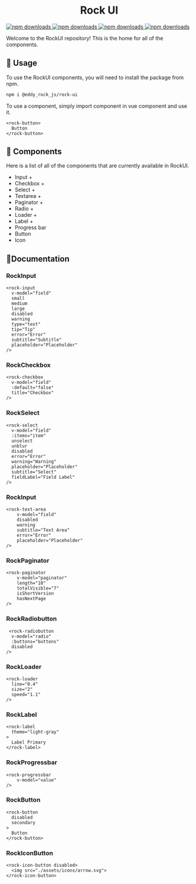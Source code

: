 <h1 align="center">Rock UI</h1>

<a href="https://www.npmjs.com/package/@eddy_rock_js/rock-ui">
    <img src="https://img.shields.io/npm/dm/@eddy_rock_js/rock-ui" alt="npm downloads">
</a>
<a href="https://www.npmjs.com/package/@eddy_rock_js/rock-ui">
    <img src="https://img.shields.io/npm/v/@eddy_rock_js/rock-ui" alt="npm downloads">
</a>
<a href="https://www.npmjs.com/package/@eddy_rock_js/rock-ui">
    <img src="https://img.shields.io/npm/l/@eddy_rock_js/rock-ui" alt="npm downloads">
</a>

<a href="https://www.npmjs.com/package/@eddy_rock_js/rock-ui">
    <img src="https://img.shields.io/github/last-commit/EddyRock/rock-ui" alt="npm downloads">
</a>


Welcome to the RockUI repository! This is the home for all of the components.

## 🚀 Usage
To use the RockUI components, you will need to install the package from npm.

```bash
npm i @eddy_rock_js/rock-ui
```

To use a component, simply import component in vue component and use it.

```vue
<rock-button>
  Button
</rock-button>
```

## 🎨 Components
Here is a list of all of the components that are currently available in RockUI.

- Input +
- Checkbox +
- Select +
- Textarea + 
- Paginator +
- Radio +
- Loader +
- Label +
- Progress bar
- Button
- Icon

## 📓Documentation

### RockInput
```vue
<rock-input
  v-model="field"
  small
  medium
  large
  disabled
  warning
  type="text"
  tip="Tip"
  error="Error"
  subtitle="Subtitle"
  placeholder="Placeholder"
/>

```
### RockCheckbox
```vue
<rock-checkbox
  v-model="field"
  :default="false"
  title="Checkbox"
/>

```
### RockSelect
```vue
<rock-select
  v-model="field"
  :items="item"
  unselect
  unblur
  disabled
  error="Error"
  warning="Warning"
  placeholder="Placeholder"
  subtitle="Select"
  fieldLabel="Field Label"
/>

```
### RockInput
```vue
<rock-text-area
    v-model="field"
    disabled
    warning
    subtitle="Text Area"
    error="Error"
    placeholder="Placeholder"
/>

```
### RockPaginator
```vue
<rock-paginator
    v-model="paginator"
    length="10"
    totalVisible="7"
    isShortVersion
    hasNextPage
/>

```
### RockRadiobutton
```vue
 <rock-radiobutton 
  v-model="radio"
  :buttons="buttons"
  disabled
/>

```
### RockLoader
```vue
<rock-loader
  line="0.4"
  size="2"
  speed="1.1"
/>
```
### RockLabel
```vue
<rock-label
  theme="light-gray"
>
  Label Primary
</rock-label>

```
### RockProgressbar
```vue
<rock-progressbar
    v-model="value"
/>

```
### RockButton
```vue
<rock-button
  disabled
  secondary
>
  Button
</rock-button>
```
### RockIconButton
```vue
<rock-icon-button disabled>
  <img src="./assets/icons/arrow.svg">
</rock-icon-button>
```


